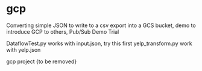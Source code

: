 # gcp
Converting simple JSON to write to a csv export into a GCS bucket, demo to introduce GCP to others, Pub/Sub Demo Trial

DataflowTest.py works with input.json, try this first
yelp_transform.py work with yelp.json

gcp project {to be removed}
